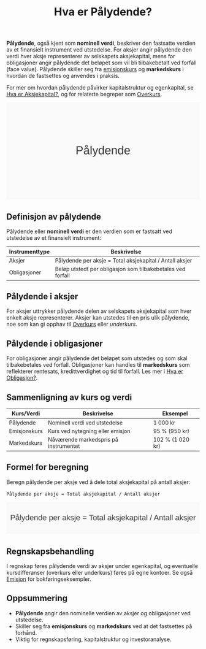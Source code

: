 ﻿---
title: "Hva er Pålydende?"
seoTitle: "Pålydende | Nominell verdi for aksjer og obligasjoner"
description: "Hva betyr pålydende for aksjer og obligasjoner, hvordan beregnes det og hvordan skiller det seg fra emisjonskurs og markedskurs?"
summary: "Kort forklaring av pålydende og hva det brukes til i praksis."
---

**Pålydende**, også kjent som **nominell verdi**, beskriver den fastsatte verdien av et finansielt instrument ved utstedelse. For aksjer angir pålydende den verdi hver aksje representerer av selskapets aksjekapital, mens for obligasjoner angir pålydende det beløpet som vil bli tilbakebetalt ved forfall (face value). Pålydende skiller seg fra [emisjonskurs](/blogs/regnskap/emisjon "Hva er Emisjon? En komplett guide til kapitalforhøyelse og aksjeutstedelse") og **markedskurs** i hvordan de fastsettes og anvendes i praksis.

For mer om hvordan pålydende påvirker kapitalstruktur og egenkapital, se [Hva er Aksjekapital?](/blogs/regnskap/hva-er-aksjekapital "Hva er Aksjekapital? Komplett guide til aksjekapital og selskapsetablering"), og for relaterte begreper som [Overkurs](/blogs/regnskap/hva-er-overkurs "Hva er Overkurs? En Guide til Overkurs i Regnskap").

![Illustrasjon av pålydende som konsept](palydende-image.svg)

## Definisjon av pålydende

Pålydende eller **nominell verdi** er den verdien som er fastsatt ved utstedelse av et finansielt instrument:

| Instrumenttype | Beskrivelse                                                          |
| -------------- | -------------------------------------------------------------------- |
| Aksjer         | Pålydende per aksje = Total aksjekapital / Antall aksjer             |
| Obligasjoner   | Beløp utstedt per obligasjon som tilbakebetales ved forfall         |

## Pålydende i aksjer

For aksjer uttrykker pålydende delen av selskapets aksjekapital som hver enkelt aksje representerer. Aksjer kan utstedes til en pris ulik pålydende, noe som kan gi opphav til [Overkurs](/blogs/regnskap/hva-er-overkurs "Hva er Overkurs? En Guide til Overkurs i Regnskap") eller *underkurs*.

## Pålydende i obligasjoner

For obligasjoner angir pålydende det beløpet som utstedes og som skal tilbakebetales ved forfall. Obligasjoner kan handles til **markedskurs** som reflekterer rentesats, kredittverdighet og tid til forfall. Les mer i [Hva er Obligasjon?](/blogs/regnskap/hva-er-obligasjon "Hva er Obligasjon? En Guide til Obligasjoner og Rentepapirer").

## Sammenligning av kurs og verdi

| Kurs/Verdi    | Beskrivelse                                  | Eksempel             |
| ------------- | --------------------------------------------- | -------------------- |
| Pålydende     | Nominell verdi ved utstedelse               | 1 000 kr             |
| Emisjonskurs  | Kurs ved nytegning eller emisjon            | 95 % (950 kr)        |
| Markedskurs   | Nåværende markedspris på instrumentet       | 102 % (1 020 kr)     |

## Formel for beregning

Beregn pålydende per aksje ved å dele total aksjekapital på antall aksjer:

```
Pålydende per aksje = Total aksjekapital / Antall aksjer
```

![Formel for beregning av pålydende](palydende-formula.svg)

## Regnskapsbehandling

I regnskap føres pålydende verdi av aksjer under egenkapital, og eventuelle kursdifferanser (overkurs eller underkurs) føres på egne kontoer. Se også [Emisjon](/blogs/regnskap/emisjon "Hva er Emisjon? En komplett guide til kapitalforhøyelse og aksjeutstedelse") for bokføringseksempler.

## Oppsummering

- **Pålydende** angir den nominelle verdien av aksjer og obligasjoner ved utstedelse.
- Skiller seg fra **emisjonskurs** og **markedskurs** ved at det fastsettes på forhånd.
- Viktig for regnskapsføring, kapitalstruktur og investoranalyse.










